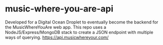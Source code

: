# music-where-you-are-api
Developed for a Digital Ocean Droplet to eventually become the backend for the MusicWhereYouAre web app.  This repo uses a NodeJS/Express/MongoDB stack to create a JSON endpoint with multiple ways of querying.
https://api.musicwhereyour.com/

